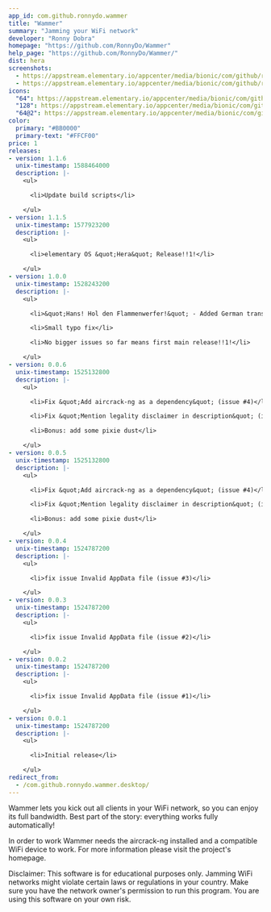 ```yaml
---
app_id: com.github.ronnydo.wammer
title: "Wammer"
summary: "Jamming your WiFi network"
developer: "Ronny Dobra"
homepage: "https://github.com/RonnyDo/Wammer"
help_page: "https://github.com/RonnyDo/Wammer/"
dist: hera
screenshots:
  - https://appstream.elementary.io/appcenter/media/bionic/com/github/ronnydo.wammer/5DEA09BB3DBAC383966931EC73A409BB/screenshots/image-1_orig.png
  - https://appstream.elementary.io/appcenter/media/bionic/com/github/ronnydo.wammer/5DEA09BB3DBAC383966931EC73A409BB/screenshots/image-2_orig.png
icons:
  "64": https://appstream.elementary.io/appcenter/media/bionic/com/github/ronnydo.wammer/5DEA09BB3DBAC383966931EC73A409BB/icons/64x64/com.github.ronnydo.wammer_com.github.ronnydo.wammer.png
  "128": https://appstream.elementary.io/appcenter/media/bionic/com/github/ronnydo.wammer/5DEA09BB3DBAC383966931EC73A409BB/icons/128x128/com.github.ronnydo.wammer_com.github.ronnydo.wammer.png
  "64@2": https://appstream.elementary.io/appcenter/media/bionic/com/github/ronnydo.wammer/5DEA09BB3DBAC383966931EC73A409BB/icons/64x64@2/com.github.ronnydo.wammer_com.github.ronnydo.wammer.png
color:
  primary: "#BB0000"
  primary-text: "#FFCF00"
price: 1
releases:
- version: 1.1.6
  unix-timestamp: 1588464000
  description: |-
    <ul>

      <li>Update build scripts</li>

    </ul>
- version: 1.1.5
  unix-timestamp: 1577923200
  description: |-
    <ul>

      <li>elementary OS &quot;Hera&quot; Release!!1!</li>

    </ul>
- version: 1.0.0
  unix-timestamp: 1528243200
  description: |-
    <ul>

      <li>&quot;Hans! Hol den Flammenwerfer!&quot; - Added German translation</li>

      <li>Small typo fix</li>

      <li>No bigger issues so far means first main release!!1!</li>

    </ul>
- version: 0.0.6
  unix-timestamp: 1525132800
  description: |-
    <ul>

      <li>Fix &quot;Add aircrack-ng as a dependency&quot; (issue #4)</li>

      <li>Fix &quot;Mention legality disclaimer in description&quot; (issue #5)</li>

      <li>Bonus: add some pixie dust</li>

    </ul>
- version: 0.0.5
  unix-timestamp: 1525132800
  description: |-
    <ul>

      <li>Fix &quot;Add aircrack-ng as a dependency&quot; (issue #4)</li>

      <li>Fix &quot;Mention legality disclaimer in description&quot; (issue #5)</li>

      <li>Bonus: add some pixie dust</li>

    </ul>
- version: 0.0.4
  unix-timestamp: 1524787200
  description: |-
    <ul>

      <li>fix issue Invalid AppData file (issue #3)</li>

    </ul>
- version: 0.0.3
  unix-timestamp: 1524787200
  description: |-
    <ul>

      <li>fix issue Invalid AppData file (issue #2)</li>

    </ul>
- version: 0.0.2
  unix-timestamp: 1524787200
  description: |-
    <ul>

      <li>fix issue Invalid AppData file (issue #1)</li>

    </ul>
- version: 0.0.1
  unix-timestamp: 1524787200
  description: |-
    <ul>

      <li>Initial release</li>

    </ul>
redirect_from:
  - /com.github.ronnydo.wammer.desktop/
---
```


<p>Wammer lets you kick out all clients in your WiFi network, so you can enjoy its full bandwidth. Best part of the story: everything works fully automatically!</p>
<p>In order to work Wammer needs the aircrack-ng installed and a compatible WiFi device to work. For more information please visit the project&apos;s homepage.</p>
<p>Disclaimer: This software is for educational purposes only. Jamming WiFi networks might violate certain laws or regulations in your country. Make sure you have the network owner&apos;s permission to run this program. You are using this software on your own risk.</p>